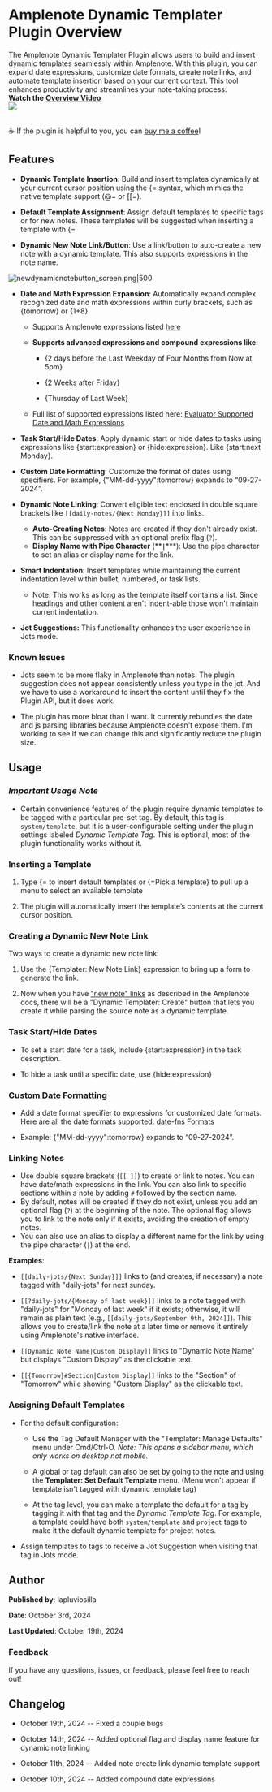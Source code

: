 # **Amplenote Dynamic Templater Plugin Overview**

The Amplenote Dynamic Templater Plugin allows users to build and insert dynamic templates seamlessly within Amplenote. With this plugin, you can expand date expressions, customize date formats, create note links, and automate template insertion based on your current context. This tool enhances productivity and streamlines your note-taking process.
<br/>**Watch the** [**Overview Video**](https://youtu.be/WSwXS2kQAmA)<br/>
![](https://raw.githubusercontent.com/lapluviosilla/amplenote-templater/cbe0368cb4bfb2ee026ae371ad411a543f4b9f6d/media/plugin_overview.gif)

<br/>☕ If the plugin is helpful to you, you can [buy me a coffee](https://ko-fi.com/lapluviosilla)!

## **Features**

- **Dynamic Template Insertion**: Build and insert templates dynamically at your current cursor position using the {= syntax, which mimics the native template support (@= or \[\[=).

- **Default Template Assignment**: Assign default templates to specific tags or for new notes. These templates will be suggested when inserting a template with {=

- **Dynamic New Note Link/Button**: Use a link/button to auto-create a new note with a dynamic template. This also supports expressions in the note name.

![newdynamicnotebutton_screen.png|500](https://raw.githubusercontent.com/lapluviosilla/amplenote-templater/72b91e0af5d410c7a3e5d1d6ac53e04b4f330f8b/media/newdynamicnotebutton_screen.png)

- **Date and Math Expression Expansion**: Automatically expand complex recognized date and math expressions within curly brackets, such as {tomorrow} or {1+8}

  - Supports Amplenote expressions listed [here](https://www.amplenote.com/help/calculations)

  - **Supports advanced expressions and compound expressions like**:

    - {2 days before the Last Weekday of Four Months from Now at 5pm}

    - {2 Weeks after Friday}

    - {Thursday of Last Week}

  - Full list of supported expressions listed here: [Evaluator Supported Date and Math Expressions](https://github.com/lapluviosilla/amplenote-templater/blob/main/EVALUATOR_SUPPORT.md)

- **Task Start/Hide Dates**: Apply dynamic start or hide dates to tasks using expressions like {start:expression} or {hide:expression}. Like {start:next Monday}.

- **Custom Date Formatting**: Customize the format of dates using specifiers. For example, {"MM-dd-yyyy":tomorrow} expands to “09-27-2024”.

- **Dynamic Note Linking**: Convert eligible text enclosed in double square brackets like `[[daily-notes/{Next Monday}]]` into links.

  - **Auto-Creating Notes**: Notes are created if they don't already exist. This can be suppressed with an optional prefix flag (`?`).
  - **Display Name with Pipe Character** (\*\***`|`**\*\*\*): Use the pipe character to set an alias or display name for the link.

- **Smart Indentation**: Insert templates while maintaining the current indentation level within bullet, numbered, or task lists.

  - Note: This works as long as the template itself contains a list. Since headings and other content aren't indent-able those won't maintain current indentation.

- **Jot Suggestions:** This functionality enhances the user experience in Jots mode.

### Known Issues

- Jots seem to be more flaky in Amplenote than notes. The plugin suggestion does not appear consistently unless you type in the jot. And we have to use a workaround to insert the content until they fix the Plugin API, but it does work.

- The plugin has more bloat than I want. It currently rebundles the date and js parsing libraries because Amplenote doesn't expose them. I'm working to see if we can change this and significantly reduce the plugin size.

## **Usage**

### **_Important Usage Note_**

- Certain convenience features of the plugin require dynamic templates to be tagged with a particular pre-set tag. By default, this tag is `system/template`, but it is a user-configurable setting under the plugin settings labeled _Dynamic Template Tag_. This is optional, most of the plugin functionality works without it.

### **Inserting a Template**

1. Type {= to insert default templates or {=Pick a template} to pull up a menu to select an available template

2. The plugin will automatically insert the template’s contents at the current cursor position.

### **Creating a Dynamic New Note Link**

Two ways to create a dynamic new note link:

1. Use the {Templater: New Note Link} expression to bring up a form to generate the link.

2. Now when you have ["new note" links](https://www.amplenote.com/help/using_note_templates#Creating_a_gallery_of_templates_using_the__new_note__link) as described in the Amplenote docs, there will be a "Dynamic Templater: Create" button that lets you create it while parsing the source note as a dynamic template.

### **Task Start/Hide Dates**

- To set a start date for a task, include {start:expression} in the task description.

- To hide a task until a specific date, use {hide:expression}

### **Custom Date Formatting**

- Add a date format specifier to expressions for customized date formats. Here are all the date formats supported: [date-fns Formats](https://date-fns.org/docs/format)

- Example: {"MM-dd-yyyy":tomorrow} expands to “09-27-2024”.

### **Linking Notes**

- Use double square brackets (`[[ ]]`) to create or link to notes. You can have date/math expressions in the link. You can also link to specific sections within a note by adding `#` followed by the section name.
- By default, notes will be created if they do not exist, unless you add an optional flag (`?`) at the beginning of the note. The optional flag allows you to link to the note only if it exists, avoiding the creation of empty notes.
- You can also use an alias to display a different name for the link by using the pipe character (`|`) at the end.

**Examples**:

- `[[daily-jots/{Next Sunday}]]` links to (and creates, if necessary) a note tagged with "daily-jots" for next sunday.

- `[[?daily-jots/{Monday of last week}]]` links to a note tagged with "daily-jots" for "Monday of last week" if it exists; otherwise, it will remain as plain text (e.g., `[[daily-jots/September 9th, 2024]]`). This allows you to create/link the note at a later time or remove it entirely using Amplenote's native interface.

- `[[Dynamic Note Name|Custom Display]]` links to "Dynamic Note Name" but displays "Custom Display" as the clickable text.

- `[[{Tomorrow}#Section|Custom Display]]` links to the "Section" of "Tomorrow" while showing "Custom Display" as the clickable text.

### **Assigning Default Templates**

- For the default configuration:

  - Use the Tag Default Manager with the "Templater: Manage Defaults" menu under Cmd/Ctrl-O. _Note: This opens a sidebar menu, which only works on desktop not mobile._

  - A global or tag default can also be set by going to the note and using the **Templater: Set Default Template** menu. (Menu won't appear if template isn't tagged with dynamic template tag)

  - At the tag level, you can make a template the default for a tag by tagging it with that tag and the _Dynamic Template Tag_. For example, a template could have both `system/template` and `project` tags to make it the default dynamic template for project notes.

- Assign templates to tags to receive a Jot Suggestion when visiting that tag in Jots mode.

## **Author**

**Published by**: lapluviosilla

**Date**: October 3rd, 2024

**Last Updated**: October 19th, 2024

### **Feedback**

If you have any questions, issues, or feedback, please feel free to reach out!

## Changelog

- October 19th, 2024 -- Fixed a couple bugs

- October 14th, 2024 -- Added optional flag and display name feature for dynamic note linking

- October 11th, 2024 -- Added note create link dynamic template support

- October 10th, 2024 -- Added compound date expressions
